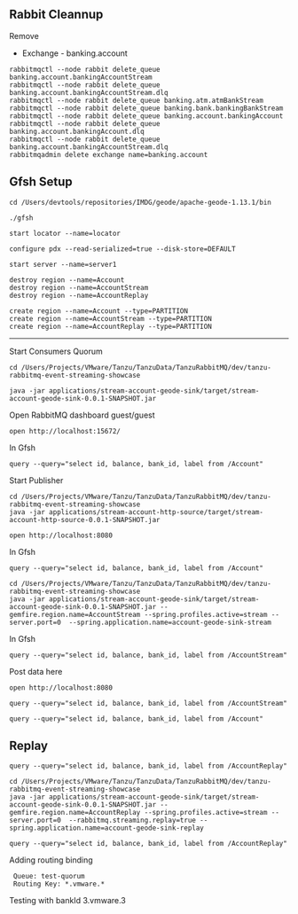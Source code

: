 
## Rabbit Cleannup 

Remove
- Exchange - banking.account


```shell
rabbitmqctl --node rabbit delete_queue banking.account.bankingAccountStream
rabbitmqctl --node rabbit delete_queue banking.account.bankingAccountStream.dlq
rabbitmqctl --node rabbit delete_queue banking.atm.atmBankStream
rabbitmqctl --node rabbit delete_queue banking.bank.bankingBankStream
rabbitmqctl --node rabbit delete_queue banking.account.bankingAccount
rabbitmqctl --node rabbit delete_queue banking.account.bankingAccount.dlq
rabbitmqctl --node rabbit delete_queue banking.account.bankingAccountStream.dlq
rabbitmqadmin delete exchange name=banking.account

```

## Gfsh Setup 

```shell
cd /Users/devtools/repositories/IMDG/geode/apache-geode-1.13.1/bin
```

```shell
./gfsh
```

```shell
start locator --name=locator
```

```shell
configure pdx --read-serialized=true --disk-store=DEFAULT
```

```shell
start server --name=server1
```

```shell
destroy region --name=Account
destroy region --name=AccountStream
destroy region --name=AccountReplay
```

```shell
create region --name=Account --type=PARTITION
create region --name=AccountStream --type=PARTITION
create region --name=AccountReplay --type=PARTITION
```

-------------------


Start Consumers Quorum

```shell
cd /Users/Projects/VMware/Tanzu/TanzuData/TanzuRabbitMQ/dev/tanzu-rabbitmq-event-streaming-showcase
```
```shell
java -jar applications/stream-account-geode-sink/target/stream-account-geode-sink-0.0.1-SNAPSHOT.jar
```

Open RabbitMQ dashboard guest/guest
```shell
open http://localhost:15672/
```


In Gfsh

```shell
query --query="select id, balance, bank_id, label from /Account"
```

Start Publisher

```shell
cd /Users/Projects/VMware/Tanzu/TanzuData/TanzuRabbitMQ/dev/tanzu-rabbitmq-event-streaming-showcase
java -jar applications/stream-account-http-source/target/stream-account-http-source-0.0.1-SNAPSHOT.jar
```


```shell
open http://localhost:8080
```


In Gfsh 

```shell
query --query="select id, balance, bank_id, label from /Account"
```



```shell
cd /Users/Projects/VMware/Tanzu/TanzuData/TanzuRabbitMQ/dev/tanzu-rabbitmq-event-streaming-showcase
java -jar applications/stream-account-geode-sink/target/stream-account-geode-sink-0.0.1-SNAPSHOT.jar --gemfire.region.name=AccountStream --spring.profiles.active=stream --server.port=0  --spring.application.name=account-geode-sink-stream
```

In Gfsh

```shell
query --query="select id, balance, bank_id, label from /AccountStream"
```


Post data here

```shell
open http://localhost:8080
```


```shell
query --query="select id, balance, bank_id, label from /AccountStream"
```


```shell
query --query="select id, balance, bank_id, label from /Account"
```



## Replay

```shell
query --query="select id, balance, bank_id, label from /AccountReplay"
```

```shell
cd /Users/Projects/VMware/Tanzu/TanzuData/TanzuRabbitMQ/dev/tanzu-rabbitmq-event-streaming-showcase
java -jar applications/stream-account-geode-sink/target/stream-account-geode-sink-0.0.1-SNAPSHOT.jar --gemfire.region.name=AccountReplay --spring.profiles.active=stream --server.port=0  --rabbitmq.streaming.replay=true --spring.application.name=account-geode-sink-replay
```


```shell
query --query="select id, balance, bank_id, label from /AccountReplay"
```


Adding routing binding

```
 Queue: test-quorum
 Routing Key: *.vmware.*	
```

Testing with bankId 3.vmware.3